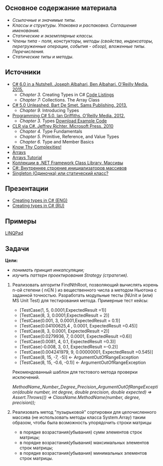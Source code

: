 ## Основное содержание материала 
- *Ссылочные и значимые типы.*
- *Классы и структуры. Упаковка и распаковка. Соглашения именования.*
- *Статические и экземплярные классы.*
- *Члены типа - поля, констукторы, методы (свойства, индексаторы, перегруженные операции, события - обзор), вложенные типы. Перечисления.*
- *Статические типы и методы.*

## Источники 
- [C# 6.0 in a Nutshell. Joseph Albahari, Ben Albahari. O'Reilly Media. 2015.](http://shop.oreilly.com/product/0636920040323.do)
   - *Chapter 3.* Creating Types in C# [Code Listings](http://www.albahari.com/nutshell/ch03.aspx)
   - *Chapter 7:* Collections. The Array Class
- [C# 5.0 Unleashed. Bart De Smet. Sams Publishing. 2013.](https://www.goodreads.com/book/show/16284093-c-5-0-unleashed)
   - *Chapter 9.* Introducing Types
- [Programming C# 5.0. Ian Griffiths. O'Reilly Media. 2012.](http://shop.oreilly.com/product/0636920024064.do)
   - *Chapter 3.* Types [Download Example Code](https://resources.oreilly.com/examples/0636920024064/blob/master/Ch03.zip)
- [CLR via C#. Jeffrey Richter. Microsoft Press. 2010](https://www.goodreads.com/book/show/7121415-clr-via-c)
   - *Chapter 4.* Type Fundamentals
   - *Chapter 5.* Primitive, Reference, and Value Types
   - *Chapter 6.* Type and Member Basics
- [Know Thy Complexities!](http://bigocheatsheet.com/)
- [Arrays](https://msdn.microsoft.com/en-us/library/aa287879(v=vs.71).aspx)
- [Arrays Tutorial](https://msdn.microsoft.com/en-us/library/aa288453(v=vs.71).aspx)
- [Коллекции в .NET Framework Class Library. Массивы](http://rsdn.ru/article/dotnet/collections.xml#E2GAC)
- [C#: Внутреннее строение инициализаторов массивов](http://habrahabr.ru/post/247047/)
- [Singleton (Одиночка) или статический класс?](https://habrahabr.ru/post/103681/)


## Презентации 
- [Creating types in C# (ENG)](https://github.com/EPM-RD-NETLAB/.NET-Framework-modules/blob/master/M3.%20Creating%20types%20in%20C%23/M3.%20Creating%20types%20in%20C%23%20(ENG).pdf)
- [Creating types in C# (RU)](https://github.com/EPM-RD-NETLAB/.NET-Framework-modules/blob/master/M3.%20Creating%20types%20in%20C%23/M3.%20Creating%20types%20in%20C%23%20(RU).pdf)

## Примеры 
[LINQPad](https://github.com/EPM-RD-NETLAB/.NET-Framework-modules/tree/master/M3.%20Creating%20types%20in%20C%23/Samples/LINQPad%205)

## Задачи  
**Цели:** 
- *понимать принцип инкапсуляции;*
- *изучить паттерн проектирования Strategy (стратегия).*

1. Реализовать алгоритм FindNthRoot, позволяющий вычислять корень n-ой степени ( n∈N ) из вещественного числа а методом Ньютона с заданной точностью. Разработать модульные тесты (NUnit и (или) MS Unit Test) для тестирования метода. Примерные тест кейсы:
   - [TestCase(1, 5, 0.0001,ExpectedResult =1)]
   - [TestCase(8, 3, 0.0001,ExpectedResult = 2)]
   - [TestCase(0.001, 3, 0.0001,ExpectedResult = 0.1)]
   - [TestCase(0.04100625,4 , 0.0001, ExpectedResult =0.45)]
   - [TestCase(8, 3, 0.0001, ExpectedResult =2)]
   - [TestCase(0.0279936, 7, 0.0001, ExpectedResult =0.6)]
   - [TestCase(0.0081, 4, 0.1, ExpectedResult =0.3)]
   - [TestCase(-0.008, 3, 0.1, ExpectedResult =-0.2)]
   - [TestCase(0.004241979, 9, 0.00000001, ExpectedResult =0.545)]
   - [TestCase(8, 15, -7, -5)] <- ArgumentOutOfRangeException
   - [TestCase(8, 15, -0.6, -0.1)] <- ArgumentOutOfRangeException	
   
   Рекомендованный шаблон для тестового метода проверки исключений.
   
   *MethodName_Number_Degree_Precision_ArgumentOutOfRangeException(double number, int degree, double precision, double expected) 
            => Assert.Throws<ArgumentOutOfRangeException>(() => ClassName.MethodName(number, degree, precision));*
2. Реализовать метод "пузырьковой" сортировки для целочисленного массива (не использовать методы класса System.Array) таким образом, чтобы была возможность упорядочить строки матрицы
   - в порядке возрастания(убывания) сумм элементов строк матрицы;
   - в порядке возрастания(убывания) максимальных элементов строк матрицы;
   - в порядке возрастания(убывания) минимальных элементов строк матрицы.
